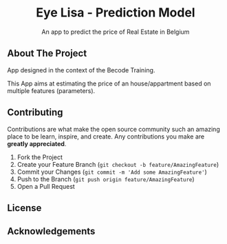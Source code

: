 <!-- PROJECT LOGO -->

  <h1 align="center">Eye Lisa - Prediction Model</h1>

  <p align="center">
    An app to predict the price of Real Estate in Belgium
    <br />

<!-- ABOUT THE PROJECT -->
## About The Project

App designed in the context of the Becode Training. 

This App aims at estimating the price of an house/appartment based on multiple features (parameters).

<!-- CONTRIBUTING -->
## Contributing

Contributions are what make the open source community such an amazing place to be learn, inspire, and create. Any contributions you make are **greatly appreciated**.

1. Fork the Project
2. Create your Feature Branch (`git checkout -b feature/AmazingFeature`)
3. Commit your Changes (`git commit -m 'Add some AmazingFeature'`)
4. Push to the Branch (`git push origin feature/AmazingFeature`)
5. Open a Pull Request



<!-- LICENSE -->
## License




<!-- ACKNOWLEDGEMENTS -->
## Acknowledgements
